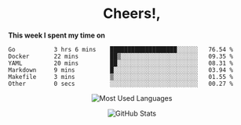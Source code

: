 <h1 align="center">Cheers!,</h1>

**This week I spent my time on**
<!--START_SECTION:waka-->

```text
Go           3 hrs 6 mins    ███████████████████░░░░░░   76.54 %
Docker       22 mins         ██▒░░░░░░░░░░░░░░░░░░░░░░   09.35 %
YAML         20 mins         ██░░░░░░░░░░░░░░░░░░░░░░░   08.31 %
Markdown     9 mins          █░░░░░░░░░░░░░░░░░░░░░░░░   03.94 %
Makefile     3 mins          ▒░░░░░░░░░░░░░░░░░░░░░░░░   01.55 %
Other        0 secs          ░░░░░░░░░░░░░░░░░░░░░░░░░   00.27 %
```

<!--END_SECTION:waka-->

<p align="center"><img src="https://github-readme-stats.vercel.app/api/top-langs/?username=thnkrn&layout=compact&hide=html&theme=tokyonight" alt="Most Used Languages" /></p>

<p align="center"><img src="https://github-readme-stats.vercel.app/api?username=thnkrn&show_icons=true&count_private=true&theme=tokyonight" alt="GitHub Stats" /></p>

<!-- <p align="center"><a href="https://wakatime.com"><img src="https://wakatime.com/share/@thnkrn/40092326-d1bd-471b-89da-9a7c63939402.png" /></p>
 -->
